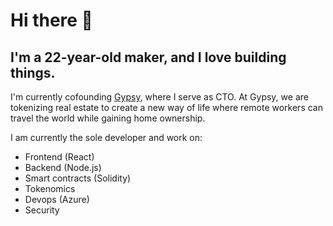 # Hi there 👋
## I'm a 22-year-old maker, and I love building things.

I'm currently cofounding [Gypsy](https://www.gypsy.city/), where I serve as CTO. At Gypsy, we are tokenizing real estate to create a new way of life where remote workers can travel the world while gaining home ownership. 

I am currently the sole developer and work on:

- Frontend (React)
- Backend (Node.js)
- Smart contracts (Solidity)
- Tokenomics
- Devops (Azure)
- Security

